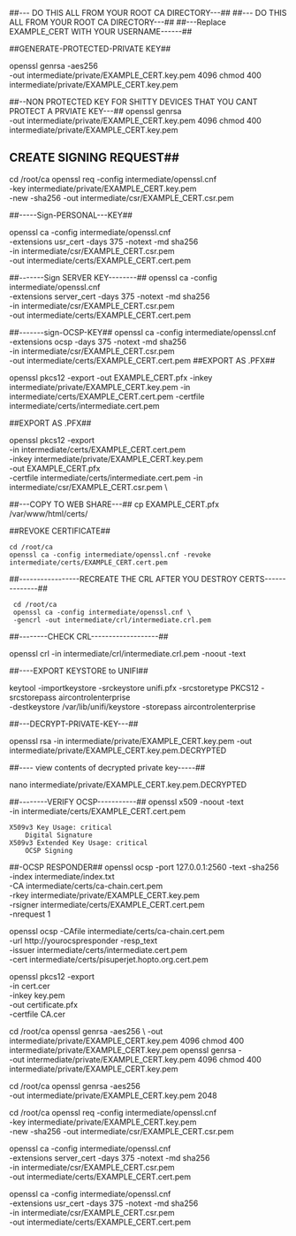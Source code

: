 ##--- DO THIS ALL FROM YOUR ROOT CA DIRECTORY---##
##--- DO THIS ALL FROM YOUR ROOT CA DIRECTORY---##
##---Replace EXAMPLE_CERT WITH YOUR USERNAME------##



##GENERATE-PROTECTED-PRIVATE KEY##

 openssl genrsa -aes256 \
      -out intermediate/private/EXAMPLE_CERT.key.pem 4096
 chmod 400 intermediate/private/EXAMPLE_CERT.key.pem


 ##--NON PROTECTED KEY FOR SHITTY DEVICES THAT YOU CANT PROTECT A PRVIATE KEY---##
 openssl genrsa \
      -out intermediate/private/EXAMPLE_CERT.key.pem 4096
 chmod 400 intermediate/private/EXAMPLE_CERT.key.pem
## CREATE SIGNING REQUEST##

 cd /root/ca
	openssl req -config intermediate/openssl.cnf \
      -key intermediate/private/EXAMPLE_CERT.key.pem \
      -new -sha256 -out intermediate/csr/EXAMPLE_CERT.csr.pem

##-----Sign-PERSONAL---KEY##

openssl ca -config intermediate/openssl.cnf \
-extensions usr_cert -days 375 -notext -md sha256 \
-in intermediate/csr/EXAMPLE_CERT.csr.pem \
-out intermediate/certs/EXAMPLE_CERT.cert.pem

##-------Sign SERVER KEY--------##
	openssl ca -config intermediate/openssl.cnf \
-extensions server_cert -days 375 -notext -md sha256 \
-in intermediate/csr/EXAMPLE_CERT.csr.pem \
-out intermediate/certs/EXAMPLE_CERT.cert.pem

##-------sign-OCSP-KEY##
 openssl ca -config intermediate/openssl.cnf \
      -extensions ocsp -days 375 -notext -md sha256 \
      -in intermediate/csr/EXAMPLE_CERT.csr.pem \
      -out intermediate/certs/EXAMPLE_CERT.cert.pem
 ##EXPORT AS .PFX##

 openssl pkcs12 -export -out EXAMPLE_CERT.pfx -inkey intermediate/private/EXAMPLE_CERT.key.pem -in intermediate/certs/EXAMPLE_CERT.cert.pem -certfile intermediate/certs/intermediate.cert.pem

 ##EXPORT AS .PFX##

openssl pkcs12 -export \
-in intermediate/certs/EXAMPLE_CERT.cert.pem \
-inkey intermediate/private/EXAMPLE_CERT.key.pem \
-out EXAMPLE_CERT.pfx \
-certfile intermediate/certs/intermediate.cert.pem
-in intermediate/csr/EXAMPLE_CERT.csr.pem \

 ##---COPY TO WEB SHARE---##
 cp EXAMPLE_CERT.pfx /var/www/html/certs/

 ##REVOKE CERTIFICATE##

	cd /root/ca
	openssl ca -config intermediate/openssl.cnf -revoke intermediate/certs/EXAMPLE_CERT.cert.pem


##-----------------RECREATE THE CRL AFTER YOU DESTROY CERTS--------------##

     cd /root/ca
	 openssl ca -config intermediate/openssl.cnf \
     -gencrl -out intermediate/crl/intermediate.crl.pem



##--------CHECK CRL-------------------##

 openssl crl -in intermediate/crl/intermediate.crl.pem -noout -text

##----EXPORT KEYSTORE to UNIFI##

keytool -importkeystore -srckeystore unifi.pfx -srcstoretype PKCS12 -srcstorepass aircontrolenterprise \
-destkeystore /var/lib/unifi/keystore -storepass aircontrolenterprise

##---DECRYPT-PRIVATE-KEY---##

openssl rsa -in intermediate/private/EXAMPLE_CERT.key.pem -out intermediate/private/EXAMPLE_CERT.key.pem.DECRYPTED

##---- view contents of decrypted private key-----##

nano intermediate/private/EXAMPLE_CERT.key.pem.DECRYPTED

##--------VERIFY OCSP-----------##
 openssl x509 -noout -text \
      -in intermediate/certs/EXAMPLE_CERT.cert.pem

    X509v3 Key Usage: critical
        Digital Signature
    X509v3 Extended Key Usage: critical
        OCSP Signing
##-OCSP RESPONDER##
openssl ocsp -port 127.0.0.1:2560 -text -sha256 \
      -index intermediate/index.txt \
      -CA intermediate/certs/ca-chain.cert.pem \
      -rkey intermediate/private/EXAMPLE_CERT.key.pem \
      -rsigner intermediate/certs/EXAMPLE_CERT.cert.pem \
      -nrequest 1


openssl ocsp -CAfile intermediate/certs/ca-chain.cert.pem \
      -url http://yourocspresponder -resp_text \
      -issuer intermediate/certs/intermediate.cert.pem \
      -cert intermediate/certs/pisuperjet.hopto.org.cert.pem



openssl pkcs12 -export \
	-in cert.cer \
	-inkey key.pem \
	-out certificate.pfx \
	-certfile CA.cer



cd /root/ca
 openssl genrsa -aes256 \  -out intermediate/private/EXAMPLE_CERT.key.pem 4096
 chmod 400 intermediate/private/EXAMPLE_CERT.key.pem
 openssl genrsa - \
      -out intermediate/private/EXAMPLE_CERT.key.pem 4096
 chmod 400 intermediate/private/EXAMPLE_CERT.key.pem


 cd /root/ca
 openssl genrsa -aes256 \
      -out intermediate/private/EXAMPLE_CERT.key.pem 2048




 cd /root/ca
 openssl req -config intermediate/openssl.cnf \
      -key intermediate/private/EXAMPLE_CERT.key.pem \
      -new -sha256 -out intermediate/csr/EXAMPLE_CERT.csr.pem

openssl ca -config intermediate/openssl.cnf \
      -extensions server_cert -days 375 -notext -md sha256 \
      -in intermediate/csr/EXAMPLE_CERT.csr.pem \
      -out intermediate/certs/EXAMPLE_CERT.cert.pem

 openssl ca -config intermediate/openssl.cnf \
      -extensions usr_cert -days 375 -notext -md sha256 \
      -in intermediate/csr/EXAMPLE_CERT.csr.pem \
      -out intermediate/certs/EXAMPLE_CERT.cert.pem
